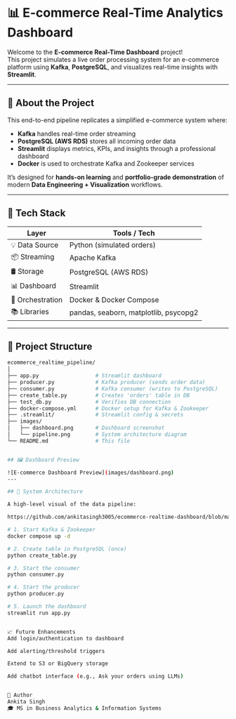 # 📊 E-commerce Real-Time Analytics Dashboard

Welcome to the **E-commerce Real-Time Dashboard** project!  
This project simulates a live order processing system for an e-commerce platform using **Kafka**, **PostgreSQL**, and visualizes real-time insights with **Streamlit**.

---

## 🚀 About the Project

This end-to-end pipeline replicates a simplified e-commerce system where:

- **Kafka** handles real-time order streaming  
- **PostgreSQL (AWS RDS)** stores all incoming order data  
- **Streamlit** displays metrics, KPIs, and insights through a professional dashboard  
- **Docker** is used to orchestrate Kafka and Zookeeper services  

It’s designed for **hands-on learning** and **portfolio-grade demonstration** of modern **Data Engineering + Visualization** workflows.

---

## 🧱 Tech Stack

| Layer            | Tools / Tech                      |
|------------------|-----------------------------------|
| 💡 Data Source    | Python (simulated orders)          |
| 📦 Streaming      | Apache Kafka                      |
| 🛢️ Storage        | PostgreSQL (AWS RDS)              |
| 📊 Dashboard      | Streamlit                         |
| 🐳 Orchestration  | Docker & Docker Compose           |
| 📚 Libraries      | pandas, seaborn, matplotlib, psycopg2 |

---

## 📂 Project Structure

```bash
ecommerce_realtime_pipeline/
│
├── app.py                  # Streamlit dashboard
├── producer.py             # Kafka producer (sends order data)
├── consumer.py             # Kafka consumer (writes to PostgreSQL)
├── create_table.py         # Creates 'orders' table in DB
├── test_db.py              # Verifies DB connection
├── docker-compose.yml      # Docker setup for Kafka & Zookeeper
├── .streamlit/             # Streamlit config & secrets
├── images/
│   ├── dashboard.png       # Dashboard screenshot
│   └── pipeline.png        # System architecture diagram
└── README.md               # This file


## 🖼️ Dashboard Preview

![E-commerce Dashboard Preview](images/dashboard.png)
---

## 🧩 System Architecture

A high-level visual of the data pipeline:

https://github.com/ankitasingh3005/ecommerce-realtime-dashboard/blob/main/images/Pipeline.png?raw=true

# 1. Start Kafka & Zookeeper
docker compose up -d

# 2. Create table in PostgreSQL (once)
python create_table.py

# 3. Start the consumer
python consumer.py

# 4. Start the producer
python producer.py

# 5. Launch the dashboard
streamlit run app.py


📈 Future Enhancements
Add login/authentication to dashboard

Add alerting/threshold triggers

Extend to S3 or BigQuery storage

Add chatbot interface (e.g., Ask your orders using LLMs)


🙌 Author
Ankita Singh
🎓 MS in Business Analytics & Information Systems
